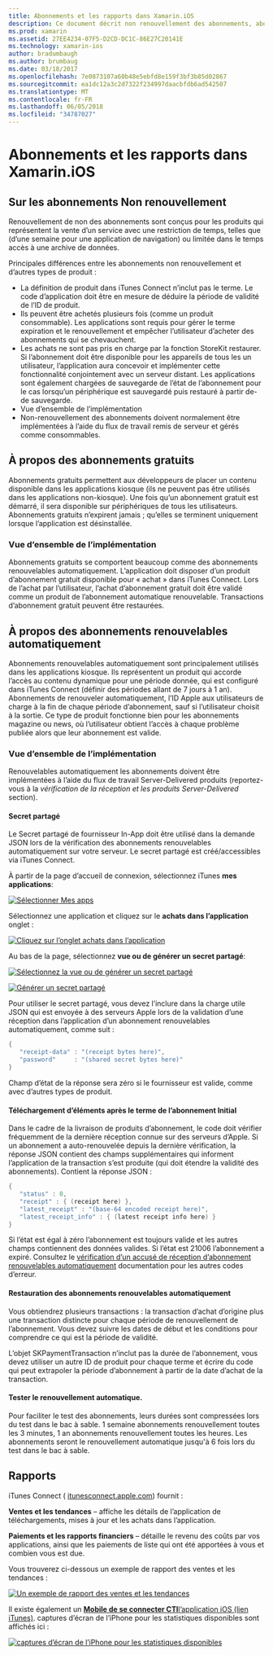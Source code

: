 ```yaml
---
title: Abonnements et les rapports dans Xamarin.iOS
description: Ce document décrit non renouvellement des abonnements, abonnements gratuits, abonnements renouvelables automatiquement et à l’aide d’iTunes Connect pour créer des rapports sur ces éléments.
ms.prod: xamarin
ms.assetid: 27EE4234-07F5-D2CD-DC1C-86E27C20141E
ms.technology: xamarin-ios
author: bradumbaugh
ms.author: brumbaug
ms.date: 03/18/2017
ms.openlocfilehash: 7e0873107a60b48e5ebfd8e159f3bf3b85d02867
ms.sourcegitcommit: ea1dc12a3c2d7322f234997daacbfdb6ad542507
ms.translationtype: MT
ms.contentlocale: fr-FR
ms.lasthandoff: 06/05/2018
ms.locfileid: "34787027"
---
```

# <a name="subscriptions-and-reporting-in-xamarinios"></a>Abonnements et les rapports dans Xamarin.iOS

## <a name="about-non-renewing-subscriptions"></a>Sur les abonnements Non renouvellement

Renouvellement de non des abonnements sont conçus pour les produits qui représentent la vente d’un service avec une restriction de temps, telles que (d’une semaine pour une application de navigation) ou limitée dans le temps accès à une archive de données.   
   
Principales différences entre les abonnements non renouvellement et d’autres types de produit :

-  La définition de produit dans iTunes Connect n’inclut pas le terme. Le code d’application doit être en mesure de déduire la période de validité de l’ID de produit. 
-  Ils peuvent être achetés plusieurs fois (comme un produit consommable). Les applications sont requis pour gérer le terme expiration et le renouvellement et empêcher l’utilisateur d’acheter des abonnements qui se chevauchent. 
-  Les achats ne sont pas pris en charge par la fonction StoreKit restaurer. Si l’abonnement doit être disponible pour les appareils de tous les un utilisateur, l’application aura concevoir et implémenter cette fonctionnalité conjointement avec un serveur distant. Les applications sont également chargées de sauvegarde de l’état de l’abonnement pour le cas lorsqu’un périphérique est sauvegardé puis restauré à partir de-de sauvegarde. 
-  Vue d’ensemble de l’implémentation
-  Non-renouvellement des abonnements doivent normalement être implémentées à l’aide du flux de travail remis de serveur et gérés comme consommables. 


## <a name="about-free-subscriptions"></a>À propos des abonnements gratuits

Abonnements gratuits permettent aux développeurs de placer un contenu disponible dans les applications kiosque (ils ne peuvent pas être utilisés dans les applications non-kiosque). Une fois qu’un abonnement gratuit est démarré, il sera disponible sur périphériques de tous les utilisateurs. Abonnements gratuits n’expirent jamais ; qu’elles se terminent uniquement lorsque l’application est désinstallée.

### <a name="implementation-overview"></a>Vue d’ensemble de l’implémentation

Abonnements gratuits se comportent beaucoup comme des abonnements renouvelables automatiquement. L’application doit disposer d’un produit d’abonnement gratuit disponible pour « achat » dans iTunes Connect. Lors de l’achat par l’utilisateur, l’achat d’abonnement gratuit doit être validé comme un produit de l’abonnement automatique renouvelable. Transactions d’abonnement gratuit peuvent être restaurées.


## <a name="about-auto-renewable-subscriptions"></a>À propos des abonnements renouvelables automatiquement

Abonnements renouvelables automatiquement sont principalement utilisés dans les applications kiosque. Ils représentent un produit qui accorde l’accès au contenu dynamique pour une période donnée, qui est configuré dans iTunes Connect (définir des périodes allant de 7 jours à 1 an). Abonnements de renouveler automatiquement, l’ID Apple aux utilisateurs de charge à la fin de chaque période d’abonnement, sauf si l’utilisateur choisit à la sortie. Ce type de produit fonctionne bien pour les abonnements magazine ou news, où l’utilisateur obtient l’accès à chaque problème publiée alors que leur abonnement est valide.

### <a name="implementation-overview"></a>Vue d’ensemble de l’implémentation

Renouvelables automatiquement les abonnements doivent être implémentées à l’aide du flux de travail Server-Delivered produits (reportez-vous à la *vérification de la réception et les produits Server-Delivered* section).

#### <a name="shared-secret"></a>Secret partagé

Le Secret partagé de fournisseur In-App doit être utilisé dans la demande JSON lors de la vérification des abonnements renouvelables automatiquement sur votre serveur. Le secret partagé est créé/accessibles via iTunes Connect.

À partir de la page d’accueil de connexion, sélectionnez iTunes **mes applications**:   
   
 [![](subscriptions-and-reporting-images/image2.png "Sélectionner Mes apps")](subscriptions-and-reporting-images/image2.png#lightbox)  
 
Sélectionnez une application et cliquez sur le **achats dans l’application** onglet :

[![](subscriptions-and-reporting-images/image6.png "Cliquez sur l’onglet achats dans l’application")](subscriptions-and-reporting-images/image6.png#lightbox)

Au bas de la page, sélectionnez **vue ou de générer un secret partagé**:
   
 [![](subscriptions-and-reporting-images/image40.png "Sélectionnez la vue ou de générer un secret partagé")](subscriptions-and-reporting-images/image40.png#lightbox)

 [![](subscriptions-and-reporting-images/image41.png "Générer un secret partagé")](subscriptions-and-reporting-images/image41.png#lightbox)   
   
   
   
 Pour utiliser le secret partagé, vous devez l’inclure dans la charge utile JSON qui est envoyée à des serveurs Apple lors de la validation d’une réception dans l’application d’un abonnement renouvelables automatiquement, comme suit :

```csharp
{
   "receipt-data" : "(receipt bytes here)",
   "password"     : "(shared secret bytes here)"
}
```

Champ d’état de la réponse sera zéro si le fournisseur est valide, comme avec d’autres types de produit.

#### <a name="downloading-items-after-the-initial-subscription-term"></a>Téléchargement d’éléments après le terme de l’abonnement Initial

Dans le cadre de la livraison de produits d’abonnement, le code doit vérifier fréquemment de la dernière réception connue sur des serveurs d’Apple. Si un abonnement a auto-renouvelée depuis la dernière vérification, la réponse JSON contient des champs supplémentaires qui informent l’application de la transaction s’est produite (qui doit étendre la validité des abonnements). Contient la réponse JSON :

```csharp
{
   "status" : 0,
   "receipt" : { (receipt here) },
   "latest_receipt" : "(base-64 encoded receipt here)",
   "latest_receipt_info" : { (latest receipt info here) }
}
```

Si l’état est égal à zéro l’abonnement est toujours valide et les autres champs contiennent des données valides. Si l’état est 21006 l’abonnement a expiré. Consultez le [vérification d’un accusé de réception d’abonnement renouvelables automatiquement](https://developer.apple.com/library/ios/releasenotes/General/ValidateAppStoreReceipt/Chapters/ValidateRemotely.html) documentation pour les autres codes d’erreur.

#### <a name="restoring-auto-renewable-subscriptions"></a>Restauration des abonnements renouvelables automatiquement

Vous obtiendrez plusieurs transactions : la transaction d’achat d’origine plus une transaction distincte pour chaque période de renouvellement de l’abonnement. Vous devez suivre les dates de début et les conditions pour comprendre ce qui est la période de validité.   
   
   
   
 L’objet SKPaymentTransaction n’inclut pas la durée de l’abonnement, vous devez utiliser un autre ID de produit pour chaque terme et écrire du code qui peut extrapoler la période d’abonnement à partir de la date d’achat de la transaction.

#### <a name="testing-auto-renewal"></a>Tester le renouvellement automatique.

Pour faciliter le test des abonnements, leurs durées sont compressées lors du test dans le bac à sable. 1 semaine abonnements renouvellement toutes les 3 minutes, 1 an abonnements renouvellement toutes les heures. Les abonnements seront le renouvellement automatique jusqu'à 6 fois lors du test dans le bac à sable.

## <a name="reporting"></a>Rapports

iTunes Connect ( [itunesconnect.apple.com](http://itunesconnect.apple.com)) fournit :   
   
 **Ventes et les tendances** – affiche les détails de l’application de téléchargements, mises à jour et les achats dans l’application.   
   
 **Paiements et les rapports financiers** – détaille le revenu des coûts par vos applications, ainsi que les paiements de liste qui ont été apportées à vous et combien vous est due.

Vous trouverez ci-dessous un exemple de rapport des ventes et les tendances :   

 [![](subscriptions-and-reporting-images/image42.png "Un exemple de rapport des ventes et les tendances")](subscriptions-and-reporting-images/image42.png#lightbox)   
   
 Il existe également un [ **Mobile de se connecter CTI**l’application iOS (lien iTunes)](http://itunes.apple.com/us/app/itunes-connect-mobile/id376771144?mt=8).
captures d’écran de l’iPhone pour les statistiques disponibles sont affichés ici :   
   
 [![](subscriptions-and-reporting-images/image43.png "captures d’écran de l’iPhone pour les statistiques disponibles")](subscriptions-and-reporting-images/image43.png#lightbox)
